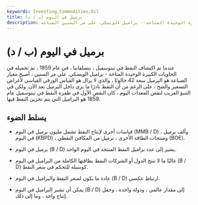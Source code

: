 ```yaml
---
keywords: Investing,Commodities,Oil
title: برميل في اليوم (ب / د)
description: عندما تم اكتشاف النفط في تيتوسفيل ، بنسلفانيا ، في عام 1859 ، تم تحميله في الحاويات الكبيرة الوحيدة المتاحة - براميل الويسكي. على مر السنين الصناعة
---
```


# برميل في اليوم (ب / د)
عندما تم اكتشاف النفط في تيتوسفيل ، بنسلفانيا ، في عام 1859 ، تم تحميله في الحاويات الكبيرة الوحيدة المتاحة - براميل الويسكي. على مر السنين ، أصبح معيار الصناعة هو البرميل سعة 42 جالونًا ، والذي لا يزال هو القياس الورقي القياسي لأغراض التسعير والضخ ، على الرغم من أن النفط نادرًا ما يرى داخل البرميل بعد الآن. ولكن في التنبؤ الغريب لنقص المعدات اليوم ، كان النقص الأول في طفرة النفط في تيتوسفيل عام 1859 هو البراميل التي يتم تخزين النفط فيها.

## يسلط الضوء

- قياسات أخرى لإنتاج النفط تشمل مليون برميل في اليوم (MMB / D) ، وألف برميل في اليوم (KBPD) ، ومنتجات الطاقة الأخرى ، برميل من المكافئ النفطي (BOE).

- برميل في اليوم (B / D) يشير إلى عدد براميل النفط المنتجة في اليوم الواحد.

- غالبًا ما لا تنتج الدول أو الشركات النفط بطاقتها الكاملة من البراميل في اليوم (B / D) كوسيلة للتحكم في سعر النفط.

- عادة ما يكون لسعر النفط والبراميل في اليوم (B / D) ارتباط عكسي.

- يمكن أن تشير البراميل في اليوم (B / D) إلى مقدار عالمي ، ودولة واحدة ، وحقل إنتاج واحد ، وما إلى ذلك.

